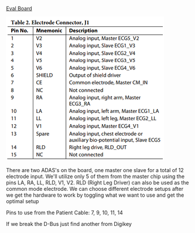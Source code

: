 [Eval Board](http://www.analog.com/media/en/technical-documentation/user-guides/UG-426.pdf)

![patient](patient_cable_pinout.jpg)

There are two ADAS's on the board, one master one slave for a total of 12 electrode input. We'll utilize only 5 of them from the master chip using the pins LA, RA, LL, RLD, V1, V2. RLD (Right Leg Driver) can also be used as the common mode electrode. We can choose different electrode setups after we get the hardware to work by toggling what we want to use and get the optimal setup

Pins to use from the Patient Cable: 7, 9, 10, 11, 14

If we break the D-Bus just find another from Digikey
